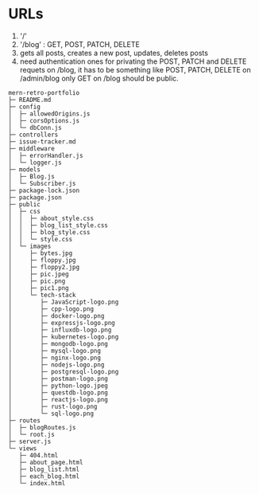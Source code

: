 # URLs
1. '/'
2. '/blog' : GET, POST, PATCH, DELETE
3. gets all posts, creates a new post, updates, deletes posts
4. need authentication ones for privating the POST, PATCH and DELETE requets on /blog, it has to be something like POST, PATCH, DELETE on /admin/blog only GET on /blog should be public.


```
mern-retro-portfolio
├─ README.md
├─ config
│  ├─ allowedOrigins.js
│  ├─ corsOptions.js
│  └─ dbConn.js
├─ controllers
├─ issue-tracker.md
├─ middleware
│  ├─ errorHandler.js
│  └─ logger.js
├─ models
│  ├─ Blog.js
│  └─ Subscriber.js
├─ package-lock.json
├─ package.json
├─ public
│  ├─ css
│  │  ├─ about_style.css
│  │  ├─ blog_list_style.css
│  │  ├─ blog_style.css
│  │  └─ style.css
│  └─ images
│     ├─ bytes.jpg
│     ├─ floppy.jpg
│     ├─ floppy2.jpg
│     ├─ pic.jpeg
│     ├─ pic.png
│     ├─ pic1.png
│     └─ tech-stack
│        ├─ JavaScript-logo.png
│        ├─ cpp-logo.png
│        ├─ docker-logo.png
│        ├─ expressjs-logo.png
│        ├─ influxdb-logo.png
│        ├─ kubernetes-logo.png
│        ├─ mongodb-logo.png
│        ├─ mysql-logo.png
│        ├─ nginx-logo.png
│        ├─ nodejs-logo.png
│        ├─ postgresql-logo.png
│        ├─ postman-logo.png
│        ├─ python-logo.jpeg
│        ├─ questdb-logo.png
│        ├─ reactjs-logo.png
│        ├─ rust-logo.png
│        └─ sql-logo.png
├─ routes
│  ├─ blogRoutes.js
│  └─ root.js
├─ server.js
└─ views
   ├─ 404.html
   ├─ about_page.html
   ├─ blog_list.html
   ├─ each_blog.html
   └─ index.html

```